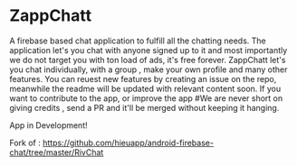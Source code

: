 # ZappChatt
A firebase based chat application to fulfill all the chatting needs.
The application let's you chat with anyone signed up to it and most importantly we do not target you with ton load of ads, it's free forever.
ZappChatt let's you chat individually, with a group , make your own profile and many other features.
You can reuest new features by creating an issue on the repo, meanwhile the readme will be updated with relevant content soon.
If you want to contribute to the app, or improve the app #We are never short on giving credits , send a PR and it'll be merged without keeping it hanging.





App in Development!

Fork of : https://github.com/hieuapp/android-firebase-chat/tree/master/RivChat
